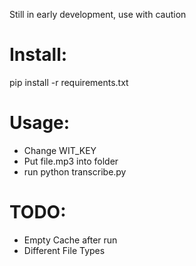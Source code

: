 Still in early development, use with caution

# Install:

pip install -r requirements.txt

# Usage:

- Change WIT_KEY
- Put file.mp3 into folder
- run python transcribe.py


# TODO:
- Empty Cache after run
- Different File Types

